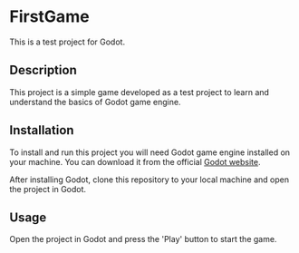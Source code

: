 # FirstGame

This is a test project for Godot.

## Description

This project is a simple game developed as a test project to learn and understand the basics of Godot game engine.

## Installation

To install and run this project you will need Godot game engine installed on your machine. You can download it from the official [Godot website](https://godotengine.org/).

After installing Godot, clone this repository to your local machine and open the project in Godot.

## Usage

Open the project in Godot and press the 'Play' button to start the game.
